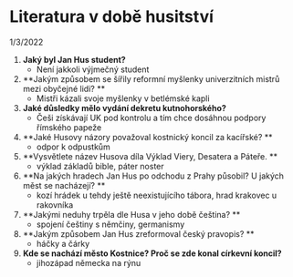 # Literatura v době husitství

1/3/2022
1. **Jaký byl Jan Hus student?**
    - Není jakkoli výjmečný student
2. **Jakým způsobem se šířily reformní myšlenky univerzitních mistrů mezi obyčejné lidi? **
    -  Mistři kázali svoje myšlenky v betlémské kapli
3. **Jaké důsledky mělo vydání dekretu kutnohorského?**
    - Češi získávají UK pod kontrolu a tím chce dosáhnou podpory římského papeže
4. **Jaké Husovy názory považoval kostnický koncil za kacířské? ** 
    - odpor k odpustkům
5. **Vysvětlete název Husova díla Výklad Viery, Desatera a Páteře. **
    - výklad základů bible, páter noster
6. **Na jakých hradech Jan Hus po odchodu z Prahy působil? U jakých měst se nacházejí? **
    - kozí hrádek u tehdy ještě neexistujícího tábora, hrad krakovec u rakovníka
7. **Jakými neduhy trpěla dle Husa v jeho době čeština? **
    - spojení češtiny s němčiny, germanismy
8. **Jakým způsobem Jan Hus zreformoval český pravopis? **
    - háčky a čárky
9. **Kde se nachází město Kostnice? Proč se zde konal církevní koncil?**
    - jihozápad německa na rýnu
